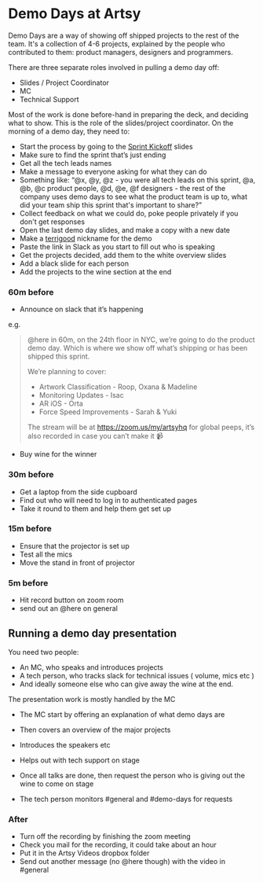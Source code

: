 # Demo Days at Artsy

Demo Days are a way of showing off shipped projects to the rest of the team. It's a collection of 4-6 projects,
explained by the people who contributed to them: product managers, designers and programmers.

There are three separate roles involved in pulling a demo day off:

* Slides / Project Coordinator
* MC
* Technical Support

Most of the work is done before-hand in preparing the deck, and deciding what to show. This is the role of the
slides/project coordinator. On the morning of a demo day, they need to:

* Start the process by going to the [Sprint Kickoff][kickoff] slides
* Make sure to find the sprint that’s just ending
* Get all the tech leads names
* Make a message to everyone asking for what they can do
* Something like: “@x, @y, @z - you were all tech leads on this sprint, @a, @b, @c product people, @d, @e, @f designers - the rest
  of the company uses demo days to see what the product team is up to, what did your team ship this sprint that's
  important to share?”
* Collect feedback on what we could do, poke people privately if you don't get responses
* Open the last demo day slides, and make a copy with a new date
* Make a [terrigood][ud] nickname for the demo
* Paste the link in Slack as you start to fill out who is speaking
* Get the projects decided, add them to the white overview slides
* Add a black slide for each person
* Add the projects to the wine section at the end

### 60m before

* Announce on slack that it’s happening

e.g.

> @here in 60m, on the 24th floor in NYC, we’re going to do the product demo day. Which is where we show off what’s
> shipping or has been shipped this sprint.
>
> We’re planning to cover:
>
> * Artwork Classification - Roop, Oxana & Madeline
> * Monitoring Updates - Isac
> * AR iOS - Orta
> * Force Speed Improvements - Sarah & Yuki
>
> The stream will be at https://zoom.us/my/artsyhq for global peeps, it’s also recorded in case you can’t make it
> :video_camera:

* Buy wine for the winner

### 30m before

* Get a laptop from the side cupboard
* Find out who will need to log in to authenticated pages
* Take it round to them and help them get set up

### 15m before

* Ensure that the projector is set up
* Test all the mics
* Move the stand in front of projector

### 5m before

* Hit record button on zoom room
* send out an @here on general

## Running a demo day presentation

You need two people:

* An MC, who speaks and introduces projects
* A tech person, who tracks slack for technical issues ( volume, mics etc )
* And ideally someone else who can give away the wine at the end.

The presentation work is mostly handled by the MC

* The MC start by offering an explanation of what demo days are
* Then covers an overview of the major projects
* Introduces the speakers etc
* Helps out with tech support on stage
* Once all talks are done, then request the person who is giving out the wine to come on stage

* The tech person monitors #general and #demo-days for requests

### After

* Turn off the recording by finishing the zoom meeting
* Check you mail for the recording, it could take about an hour
* Put it in the Artsy Videos dropbox folder
* Send out another message (no @here though) with the video in #general

[kickoff]: https://docs.google.com/presentation/d/1qnaMUeshbvHb-m3kFGmnzySsoGL-jKx8iF0E5H8sJXQ/edit#slide=id.g3534ea4f12_0_0
[ud]: https://www.urbandictionary.com/define.php?term=terrigood
